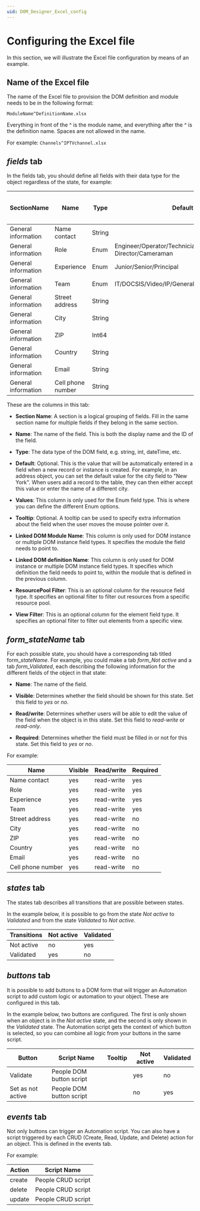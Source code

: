 ```yaml
---
uid: DOM_Designer_Excel_config
---
```


# Configuring the Excel file

In this section, we will illustrate the Excel file configuration by means of an example.

## Name of the Excel file

The name of the Excel file to provision the DOM definition and module needs to be in the following format:

`ModuleName^DefinitionName.xlsx`

Everything in front of the ^ is the module name, and everything after the ^ is the definition name. Spaces are not allowed in the name.

For example: `Channels^IPTVchannel.xlsx`

## *fields* tab

In the fields tab, you should define all fields with their data type for the object regardless of the state, for example:

| SectionName | Name | Type | Default | Values | Tooltip | Linked DOM Module Name | Linked DOM Definition Name | ResourcePool Filter | View Filter |
|---|---|---|---|---|---|---|---|---|---|
| General information | Name contact | String |  |  |  |  |  |  |  |
| General information | Role | Enum | Engineer/Operator/Technician/Planner/Technical Director/Cameraman |  |  |  |  |  |  |
| General information | Experience | Enum | Junior/Senior/Principal |  |  |  |  |  |  |
| General information | Team | Enum | IT/DOCSIS/Video/IP/General/Production |  |  |  |  |  |  |
| General information | Street address | String |  |  |  |  |  |  |  |
| General information | City | String |  |  |  |  |  |  |  |
| General information | ZIP | Int64 |  |  |  |  |  |  |  |
| General information | Country | String |  |  |  |  |  |  |  |
| General information | Email | String |  |  |  |  |  |  |  |
| General information | Cell phone number | String |  |  |  |  |  |  |  |

These are the columns in this tab:

- **Section Name**: A section is a logical grouping of fields. Fill in the same section name for multiple fields if they belong in the same section.

- **Name**: The name of the field. This is both the display name and the ID of the field.

- **Type**: The data type of the DOM field, e.g. string, int, dateTime, etc.

- **Default**: Optional. This is the value that will be automatically entered in a field when a new record or instance is created. For example, in an address object, you can set the default value for the city field to "New York". When users add a record to the table, they can then either accept this value or enter the name of a different city.

- **Values**: This column is only used for the Enum field type. This is where you can define the different Enum options.

- **Tooltip**: Optional. A tooltip can be used to specify extra information about the field when the user moves the mouse pointer over it.

- **Linked DOM Module Name**: This column is only used for DOM instance or multiple DOM instance field types. It specifies the module the field needs to point to.

- **Linked DOM definition Name**: This column is only used for DOM instance or multiple DOM instance field types. It specifies which definition the field needs to point to, within the module that is defined in the previous column.

- **ResourcePool Filter**: This is an optional column for the resource field type. It specifies an optional filter to filter out resources from a specific resource pool.

- **View Filter**: This is an optional column for the element field type. It specifies an optional filter to filter out elements from a specific view.

## *form_stateName* tab

For each possible state, you should have a corresponding tab titled form_*stateName*. For example, you could make a tab *form_Not active* and a tab *form_Validated*, each describing the following information for the different fields of the object in that state:

- **Name**: The name of the field.

- **Visible**: Determines whether the field should be shown for this state. Set this field to *yes* or *no*.

- **Read/write**: Determines whether users will be able to edit the value of the field when the object is in this state. Set this field to *read-write* or *read-only*.

- **Required**: Determines whether the field must be filled in or not for this state. Set this field to *yes* or *no*.

For example:

| Name | Visible | Read/write | Required |
|--|--|--|--|
| Name contact | yes | read-write | yes |
| Role | yes | read-write | yes |
| Experience | yes | read-write | yes |
| Team | yes | read-write | yes |
| Street address | yes | read-write | no |
| City | yes | read-write | no |
| ZIP | yes | read-write | no |
| Country | yes | read-write | no |
| Email | yes | read-write | no |
| Cell phone number | yes | read-write | no |

## *states* tab

The states tab describes all transitions that are possible between states.

In the example below, it is possible to go from the state *Not active* to *Validated* and from the state *Validated* to *Not active*.

| Transitions | Not active | Validated |
|--|--|--|
| Not active | no | yes |
| Validated | yes | no |

## *buttons* tab

It is possible to add buttons to a DOM form that will trigger an Automation script to add custom logic or automation to your object. These are configured in this tab.

In the example below, two buttons are configured. The first is only shown when an object is in the *Not active* state, and the second is only shown in the *Validated* state. The Automation script gets the context of which button is selected, so you can combine all logic from your buttons in the same script.

| Button | Script Name | Tooltip | Not active | Validated |
|--|--|--|--|--|
| Validate | People DOM button script |  | yes | no |
| Set as not active | People DOM button script |  | no | yes |

## *events* tab

Not only buttons can trigger an Automation script. You can also have a script triggered by each CRUD (Create, Read, Update, and Delete) action for an object. This is defined in the events tab.

For example:

| Action | Script Name|
|--|--|
| create | People CRUD script |
| delete | People CRUD script |
| update | People CRUD script |
